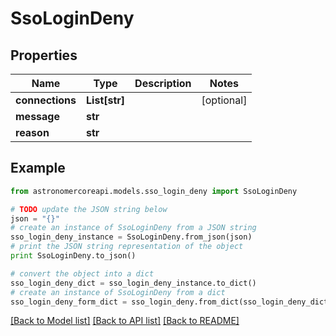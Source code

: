 # SsoLoginDeny


## Properties
Name | Type | Description | Notes
------------ | ------------- | ------------- | -------------
**connections** | **List[str]** |  | [optional] 
**message** | **str** |  | 
**reason** | **str** |  | 

## Example

```python
from astronomercoreapi.models.sso_login_deny import SsoLoginDeny

# TODO update the JSON string below
json = "{}"
# create an instance of SsoLoginDeny from a JSON string
sso_login_deny_instance = SsoLoginDeny.from_json(json)
# print the JSON string representation of the object
print SsoLoginDeny.to_json()

# convert the object into a dict
sso_login_deny_dict = sso_login_deny_instance.to_dict()
# create an instance of SsoLoginDeny from a dict
sso_login_deny_form_dict = sso_login_deny.from_dict(sso_login_deny_dict)
```
[[Back to Model list]](../README.md#documentation-for-models) [[Back to API list]](../README.md#documentation-for-api-endpoints) [[Back to README]](../README.md)



